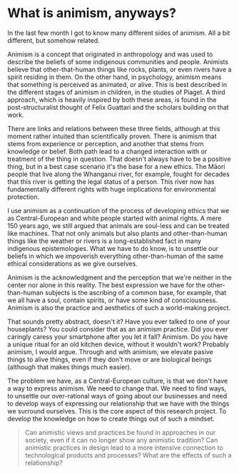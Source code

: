 # What is animism, anyways?
In the last few month I got to know many different sides of animism. All a bit different, but somehow related.

Animism is a concept that originated in anthropology and was used to describe the beliefs of some indigenous communities and people. Animists believe that other-that-human things like rocks, plants, or even rivers have a spirit residing in them. On the other hand, in psychology, animism means that something is perceived as animated, or alive. This is best described in the different stages of animism in children, in the studies of Piaget. A third approach, which is heavily inspired by both these areas, is found in the post-structuralist thought of Felix Guattari and the scholars building on that work. 

There are links and relations between these three fields, although at this moment rather intuited than scientifically proven. There is animism that stems from experience or perception, and another that stems from knowledge or belief. Both path lead to a changed interaction with or treatment of the thing in question. That doesn't always have to be a positive thing, but in a best case scenario it's the base for a new ethics. The Māori people that live along the Whanganui river, for example, fought for decades that this river is getting the legal status of a person. This river now has fundamentally different rights with huge implications for environmental protection.

I use animism as a continuation of the process of developing ethics that we as Central-European and white people started with animal rights. A mere 150 years ago, we still argued that animals are soul-less and can be treated like machines. That not only animals but also plants and other-than-human things like the weather or rivers is a long-established fact in many indigenous epistemologies. What we have to do know, is to unsettle our beliefs in which we impoverish everything other-than-human of the same ethical considerations as we give ourselves.

Animism is the acknowledgment and the perception that we're neither in the center nor alone in this reality. The best expression we have for the other-than-human subjects is the ascribing of a common base, for example, that we all have a soul, contain spirits, or have some kind of consciousness. Animism is also the practice and aesthetics of such a world-making project.

That sounds pretty abstract, doesn't it? Have you ever talked to one of your houseplants? You could consider that as an animism practice. Did you ever caringly caress your smartphone after you let it fall? Animism. Do you have a unique ritual for an old kitchen device, without it wouldn't work? Probably animism, I would argue. Through and with animism, we elevate pasive things to alive things, even if they don't move or are biological beings (although that makes things much easier).

The problem we have, as a Central-European culture, is that we don't have a way to express animism. We need to change that. We need to find ways, to unsettle our over-rational ways of going about our businesses and need to develop ways of expressing our relationship that we have with the things we surround ourselves. This is the core aspect of this research project. To develop the knowledge on how to create things out of such a mindset.

>   Can animistic views and practices be found in approaches in our society, even if it can no longer show any animistic tradition? Can animistic practices in design lead to a more intensive connection to technological products and processes? What are the effects of such a relationship?
